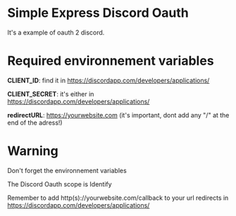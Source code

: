 # Simple Express Discord Oauth

It's a example of oauth 2 discord.

# Required environnement variables

**CLIENT_ID**: find it in https://discordapp.com/developers/applications/

**CLIENT_SECRET**: it's either in https://discordapp.com/developers/applications/

**redirectURL**: https://yourwebsite.com (it's important, dont add any "/" at the end of the adress!)

# Warning

Don't forget the environnement variables

The Discord Oauth scope is Identify

Remember to add http(s)://yourwebsite.com/callback to your url redirects in https://discordapp.com/developers/applications/
